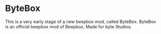 # ByteBox
This is a very early stage of a new beepbox mod, called ByteBox. ByteBox is an official beepbox mod of Beepbox, Made for byte Studios.
